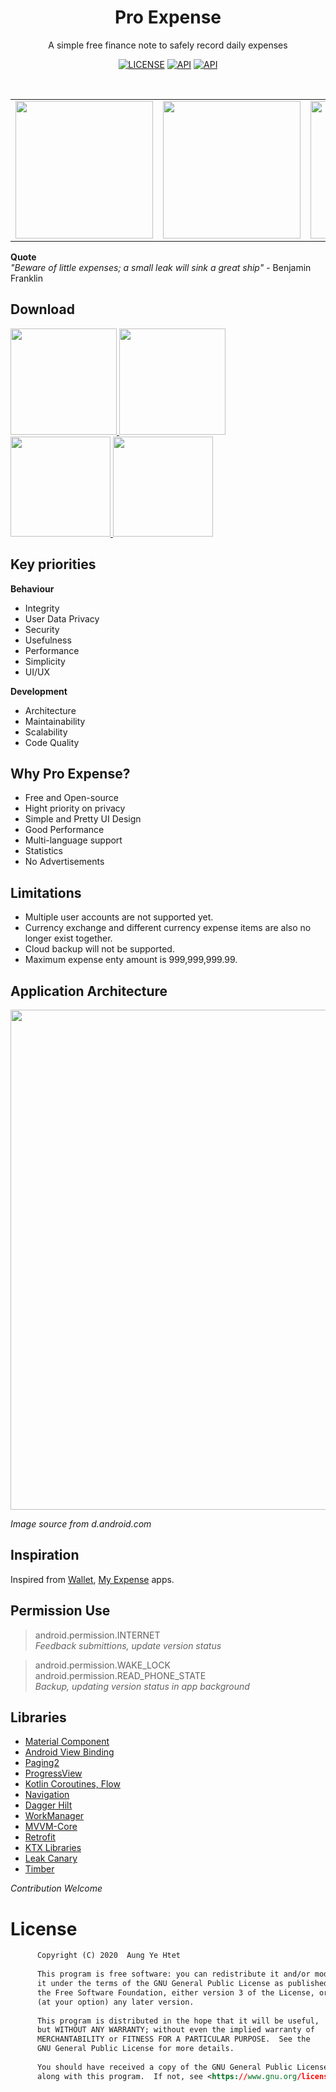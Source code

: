 <h1 align="center">Pro Expense</h1>
<p align="center">
A simple free finance note to safely record daily expenses
</p>

<p align="center">
  <a href="https://www.gnu.org/licenses/gpl-3.0"><img alt="LICENSE" src="https://img.shields.io/badge/License-GPLv3-blue.svg"/></a>
  <a href="https://android-arsenal.com/api?level=21"><img alt="API" src="https://img.shields.io/badge/API-21%2B-brightgreen"/></a> 
  <a href="https://github.com/arduia/ProExpense/releases"><img alt="API" src="https://img.shields.io/github/v/release/arduia/ProExpense"/></a> 
</p> <br>

<table align="center">
       <tr>
          <td><img src="https://github.com/arduia/ProExpense/blob/master/fastlane/metadata/android/en-US/images/phoneScreenshots/1.png" width="220"></td>
          <td><img src="https://github.com/arduia/ProExpense/blob/master/fastlane/metadata/android/en-US/images/phoneScreenshots/2.png" width="220"></td>
          <td><img src="https://github.com/arduia/ProExpense/blob/master/fastlane/metadata/android/en-US/images/phoneScreenshots/3.png" width="220"></td>
       </tr>
 </table>
 
 **Quote**  
 *"Beware of little expenses; a small leak will sink a great ship"* - Benjamin Franklin

 
## Download
<a href="https://play.google.com/store/apps/details?id=com.arduia.expense">
<img src="https://cdn.jsdelivr.net/gh/steverichey/google-play-badge-svg/img/en_get.svg"  width="170">
</a> 
<a href="https://appgallery.huawei.com/#/app/C102892875">
<img src="https://huaweimobileservices.com/wp-content/uploads/2019/12/AppGallery_DownlaodBadge_ENG.png"  width="170">
</a> 
<a href="https://f-droid.org/en/packages/com.arduia.expense">
<img src="https://gitlab.com/fdroid/artwork/-/raw/master/badge/get-it-on.png"  width="160" >
</a>
<a href="https://www.amazon.com/dp/B08HZFQQ3L">
<img src="https://images-na.ssl-images-amazon.com/images/G/01/mobile-apps/devportal2/res/images/amazon-appstore-badge-english-black.png"  width="160" >
</a>

## Key priorities
**Behaviour**  
<ul>
  <li>Integrity</li> 
  <li>User Data Privacy</li>
  <li>Security</li>
  <li>Usefulness</li>
  <li>Performance</li>
  <li>Simplicity</li> 
  <li>UI/UX</li>
</ul> 

**Development**  
<ul>
  <li>Architecture</li>
  <li>Maintainability</li>
  <li>Scalability</li>
  <li>Code Quality</li> 
</ul>  

## Why Pro Expense?
<ul>
  <li>Free and Open-source</li>  
  <li>Hight priority on privacy</li>
  <li>Simple and Pretty UI Design</li> 
  <li>Good Performance</li>
  <li>Multi-language support</li> 
  <li>Statistics</li> 
  <li>No Advertisements</li>
</ul> 

## Limitations
<ul>
  <li>Multiple user accounts are not supported yet.</li>  
  <li>Currency exchange and different currency expense items are also no longer exist together.</li>  
  <li>Cloud backup will not be supported.</li>
  <li>Maximum expense enty amount is 999,999,999.99.</li>
</ul>

## Application Architecture
<img src="https://developer.android.com/topic/libraries/architecture/images/final-architecture.png" width="800">  

*Image source from d.android.com*

## Inspiration
Inspired from [Wallet](https://play.google.com/store/apps/details?id=com.droid4you.application.wallet), [My Expense](https://play.google.com/store/apps/details?id=com.nominalista.expenses) apps.

## Permission Use
> android.permission.INTERNET  
> *Feedback submittions, update version status*   

> android.permission.WAKE_LOCK  
> android.permission.READ_PHONE_STATE    
> *Backup, updating version status in app background*  

## Libraries
* [Material Component][material]
* [Android View Binding][view-binding]
* [Paging2][paging]
* [ProgressView][progress-view]
* [Kotlin Coroutines, Flow][coroutines-flow]
* [Navigation][navigation]
* [Dagger Hilt][dagger-hilt]
* [WorkManager][workmanager]
* [MVVM-Core][mvvm-core]
* [Retrofit][retrofit]
* [KTX Libraries][ktx]
* [Leak Canary][leak-canary]
* [Timber][timber]

[material]: https://github.com/material-components/material-components-android
[view-binding]: https://developer.android.com/topic/libraries/view-binding
[paging]: https://developer.android.com/topic/libraries/architecture/paging
[progress-view]: https://github.com/skydoves/ProgressView
[coroutines-flow]: https://kotlinlang.org/docs/reference/coroutines/flow.html
[navigation]: https://developer.android.com/guide/navigation
[dagger-hilt]: https://dagger.dev/
[workmanager]: https://developer.android.com/topic/libraries/architecture/workmanager
[mvvm-core]: https://github.com/arduia/mvvm-core
[ktx]: https://developer.android.com/kotlin/ktx
[leak-canary]: https://github.com/square/leakcanary
[retrofit]: http://square.github.io/retrofit 
[timber]: https://github.com/JakeWharton/timber

*Contribution Welcome*

# License
```xml
      Copyright (C) 2020  Aung Ye Htet
  
      This program is free software: you can redistribute it and/or modify
      it under the terms of the GNU General Public License as published by
      the Free Software Foundation, either version 3 of the License, or
      (at your option) any later version.
  
      This program is distributed in the hope that it will be useful,
      but WITHOUT ANY WARRANTY; without even the implied warranty of
      MERCHANTABILITY or FITNESS FOR A PARTICULAR PURPOSE.  See the
      GNU General Public License for more details.
  
      You should have received a copy of the GNU General Public License
      along with this program.  If not, see <https://www.gnu.org/licenses/>.
```


